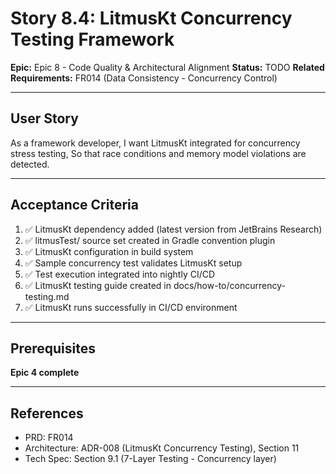 # Story 8.4: LitmusKt Concurrency Testing Framework

**Epic:** Epic 8 - Code Quality & Architectural Alignment
**Status:** TODO
**Related Requirements:** FR014 (Data Consistency - Concurrency Control)

---

## User Story

As a framework developer,
I want LitmusKt integrated for concurrency stress testing,
So that race conditions and memory model violations are detected.

---

## Acceptance Criteria

1. ✅ LitmusKt dependency added (latest version from JetBrains Research)
2. ✅ litmusTest/ source set created in Gradle convention plugin
3. ✅ LitmusKt configuration in build system
4. ✅ Sample concurrency test validates LitmusKt setup
5. ✅ Test execution integrated into nightly CI/CD
6. ✅ LitmusKt testing guide created in docs/how-to/concurrency-testing.md
7. ✅ LitmusKt runs successfully in CI/CD environment

---

## Prerequisites

**Epic 4 complete**

---

## References

- PRD: FR014
- Architecture: ADR-008 (LitmusKt Concurrency Testing), Section 11
- Tech Spec: Section 9.1 (7-Layer Testing - Concurrency layer)
